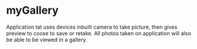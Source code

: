 # myGallery

Application tat uses devices inbuilt camera to take picture, then gives preview to coose to save or retake. All photos taken on application will also be able to be viewed in a gallery.
